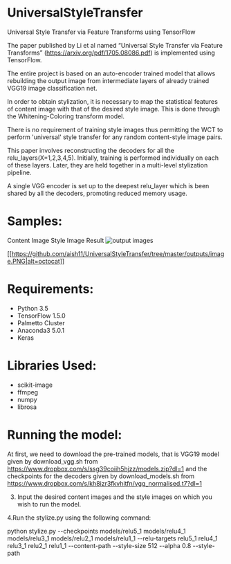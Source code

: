 # UniversalStyleTransfer
Universal Style Transfer via Feature Transforms using TensorFlow

The paper published by Li et al named “Universal Style Transfer via Feature Transforms” (https://arxiv.org/pdf/1705.08086.pdf) is implemented using TensorFlow. 

The entire project is based on an auto-encoder trained model that allows rebuilding the output image from intermediate layers of already trained VGG19 image classification net. 

In order to obtain stylization, it is necessary to map the statistical features of content image with that of the desired style image. This is done through the Whitening-Coloring transform model.

There is no requirement of training style images thus permitting the WCT to perform 'universal' style transfer for any random content-style image pairs.

This paper involves reconstructing the decoders for all the relu_layers(X=1,2,3,4,5). Initially, training is performed individually on each of these layers. Later, they are held together in a multi-level stylization pipeline.

A single VGG encoder is set up to the deepest relu_layer which is been shared by all the decoders, promoting reduced memory usage.


# Samples:

Content Image
Style Image
Result
![output images](https://github.com/aish11/UniversalStyleTransfer/tree/master/outputs/image.PNG)

[[https://github.com/aish11/UniversalStyleTransfer/tree/master/outputs/image.PNG|alt=octocat]]




# Requirements:

* Python 3.5
* TensorFlow 1.5.0
* Palmetto Cluster 
* Anaconda3 5.0.1
* Keras


# Libraries Used:

* scikit-image
* ffmpeg
* numpy
* librosa


# Running the model:

At first, we need to download the pre-trained models, that is VGG19 model given by download_vgg.sh from https://www.dropbox.com/s/ssg39coiih5hjzz/models.zip?dl=1 and the checkpoints for the decoders given by download_models.sh from https://www.dropbox.com/s/kh8izr3fkvhitfn/vgg_normalised.t7?dl=1


3. Input the desired content images and the style images on which you wish to run the model.

4.Run the stylize.py using the following command:
 
python stylize.py --checkpoints models/relu5_1 models/relu4_1 models/relu3_1 models/relu2_1 models/relu1_1 --relu-targets relu5_1 relu4_1 relu3_1 relu2_1 relu1_1 --content-path <CONTENT IMAGE PATH>
--style-size 512 --alpha 0.8 --style-path <STYLE IMAGE PATH> --out-path <OUTPUT IMAGE PATH> 

# Arguments used are:

1. checkpoints:  variable to restore to specific checkpoint.
2. relu-targets: mapping the checkpoints to corresponding relu_layer 
                 targets.
3. content-path: path of the content image or folder containing the    
                 content image.
4. alpha:        weighing factor that is the WCT feature to control 
                 degree of stylization.
5. style-size:   resizing the original image to the assigned value
6. style-path:   path of the style image or folder containing the    
                 style image.
7. out-path:     path of the folder where you want to save the    
                 output image.

# Addition to existing model:

Here we are implementing the Style Transfer model not only to Images but also to Audio Files. So, we input a content ‘mp3’ file and a style ‘mp3’ file. 

Modifying the static methods, preprocess(object) and postprocess(object) in WCT.py file to implement the above Universal Style Transfer model on the audio files.


In case you want to use your own audio files as inputs, 
We need to first cut them to 10s length using the code: 

ffmpeg -i <FILENAME.mp3> -ss 00:00:00 -t 10 <FILENAME.mp3>

Using Fast Fourier Transform, we preprocess the content and style ‘mp3’ files and then we apply the Universal Style Transform model that is mentioned above to transfer style of the style ‘mp3’ file to the content ‘mp3’ file and then carry out reconstruction to obtain the output .wav file.



# References:

 1. Yijun Li, Chen Fang, Jimei Yang, Zhaowen Wang, Xin Lu, Ming-Hsuan Yang. Universal   Style Transfer via Feature Transforms. In 
2. L. A. Gatys, A. S. Ecker, and M. Bethge. Texture synthesis using convolutional neural networks. In NIPS, 2015.
3. L. A. Gatys, A. S. Ecker, and M. Bethge. Image style transfer using convolutional neural networks. In CVPR, 2016.
4. X. Huang and S. Belongie. Arbitrary style transfer in real-time with adaptive instance normalization. In ICCV, 2017.
5. J. Johnson, A. Alahi, and L. Fei-Fei. Perceptual losses for real-time style transfer and super-resolution. In ECCV, 2016.
6. C. Li and M. Wand. Precomputed real-time texture synthesis with markovian generative adversarial networks. In ECCV, 2016.
 7. D. Ulyanov, V. Lebedev, A. Vedaldi, and V. Lempitsky. Texture networks: Feed-forward synthesis of textures and stylized images. In ICML, 2016.
8. Eric Grinstein, Ngoc Duong, Alexey Ozerov, Patrick Perez, Audio Style Transfer.In 2017.


